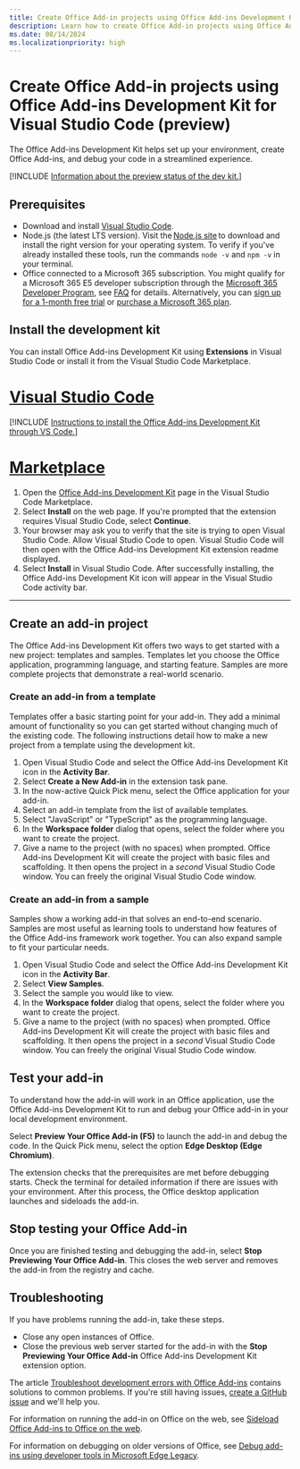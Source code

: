 ```yaml
---
title: Create Office Add-in projects using Office Add-ins Development Kit for Visual Studio Code (preview)
description: Learn how to create Office Add-in projects using Office Add-ins Development Kit extension.
ms.date: 08/14/2024
ms.localizationpriority: high
---
```


# Create Office Add-in projects using Office Add-ins Development Kit for Visual Studio Code (preview)

The Office Add-ins Development Kit helps set up your environment, create Office Add-ins, and debug your code in a streamlined experience.

[!INCLUDE [Information about the preview status of the dev kit.](../includes/dev-kit-preview-note.md)]

## Prerequisites

- Download and install [Visual Studio Code](https://visualstudio.microsoft.com/downloads/).
- Node.js (the latest LTS version). Visit the [Node.js site](https://nodejs.org/) to download and install the right version for your operating system. To verify if you've already installed these tools, run the commands `node -v` and `npm -v` in your terminal.
- Office connected to a Microsoft 365 subscription. You might qualify for a Microsoft 365 E5 developer subscription through the [Microsoft 365 Developer Program](https://developer.microsoft.com/microsoft-365/dev-program), see [FAQ](/office/developer-program/microsoft-365-developer-program-faq#who-qualifies-for-a-microsoft-365-e5-developer-subscription-) for details. Alternatively, you can [sign up for a 1-month free trial](https://www.microsoft.com/microsoft-365/try?rtc=1) or [purchase a Microsoft 365 plan](https://www.microsoft.com/microsoft-365/buy/compare-all-microsoft-365-products).

## Install the development kit

You can install Office Add-ins Development Kit using **Extensions** in Visual Studio Code or install it from the Visual Studio Code Marketplace.

# [Visual Studio Code](#tab/vscode)

[!INCLUDE [Instructions to install the Office Add-ins Development Kit through VS Code.](../includes/install-dev-kit.md)]

# [Marketplace](#tab/marketplace)

1. Open the [Office Add-ins Development Kit](https://marketplace.visualstudio.com/items?itemName=msoffice.microsoft-office-add-in-debugger) page in the Visual Studio Code Marketplace.
1. Select **Install** on the web page. If you're prompted that the extension requires Visual Studio Code, select **Continue**.
1. Your browser may ask you to verify that the site is trying to open Visual Studio Code. Allow Visual Studio Code to open. Visual Studio Code will then open with the Office Add-ins Development Kit extension readme displayed.
1. Select **Install** in Visual Studio Code. After successfully installing, the Office Add-ins Development Kit icon will appear in the Visual Studio Code activity bar.

---

## Create an add-in project

The Office Add-ins Development Kit offers two ways to get started with a new project: templates and samples. Templates let you choose the Office application, programming language, and starting feature. Samples are more complete projects that demonstrate a real-world scenario.

### Create an add-in from a template

Templates offer a basic starting point for your add-in. They add a minimal amount of functionality so you can get started without changing much of the existing code. The following instructions detail how to make a new project from a template using the development kit.

1. Open Visual Studio Code and select the Office Add-ins Development Kit icon in the **Activity Bar**.
1. Select **Create a New Add-in** in the extension task pane.
1. In the now-active Quick Pick menu, select the Office application for your add-in.
1. Select an add-in template from the list of available templates.
1. Select "JavaScript" or "TypeScript" as the programming language.
1. In the **Workspace folder** dialog that opens, select the folder where you want to create the project.
1. Give a name to the project (with no spaces) when prompted. Office Add-ins Development Kit will create the project with basic files and scaffolding. It then opens the project in a *second* Visual Studio Code window. You can freely the original Visual Studio Code window.

### Create an add-in from a sample

Samples show a working add-in that solves an end-to-end scenario. Samples are most useful as learning tools to understand how features of the Office Add-ins framework work together. You can also expand sample to fit your particular needs.

1. Open Visual Studio Code and select the Office Add-ins Development Kit icon in the **Activity Bar**.
1. Select **View Samples**.
1. Select the sample you would like to view.
1. In the **Workspace folder** dialog that opens, select the folder where you want to create the project.
1. Give a name to the project (with no spaces) when prompted. Office Add-ins Development Kit will create the project with basic files and scaffolding. It then opens the project in a *second* Visual Studio Code window. You can freely the original Visual Studio Code window.

## Test your add-in

To understand how the add-in will work in an Office application, use the Office Add-ins Development Kit to run and debug your Office add-in in your local development environment.

Select **Preview Your Office Add-in (F5)** to launch the add-in and debug the code. In the Quick Pick menu, select the option **Edge Desktop (Edge Chromium)**.

The extension checks that the prerequisites are met before debugging starts. Check the terminal for detailed information if there are issues with your environment. After this process, the Office desktop application launches and sideloads the add-in.

## Stop testing your Office Add-in

Once you are finished testing and debugging the add-in, select **Stop Previewing Your Office Add-in**. This closes the web server and removes the add-in from the registry and cache.

## Troubleshooting

If you have problems running the add-in, take these steps.

- Close any open instances of Office.
- Close the previous web server started for the add-in with the **Stop Previewing Your Office Add-in** Office Add-ins Development Kit extension option.

The article [Troubleshoot development errors with Office Add-ins](../testing/troubleshoot-development-errors.md) contains solutions to common problems. If you're still having issues, [create a GitHub issue](https://aka.ms/officedevkitnewissue) and we'll help you.  

For information on running the add-in on Office on the web, see [Sideload Office Add-ins to Office on the web](../testing/sideload-office-add-ins-for-testing.md).

For information on debugging on older versions of Office, see [Debug add-ins using developer tools in Microsoft Edge Legacy](../testing/debug-add-ins-using-devtools-edge-legacy.md).
